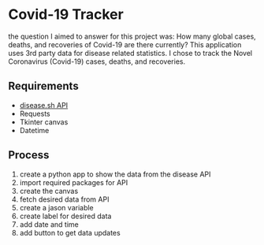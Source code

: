 # Covid-19 Tracker
the question I aimed to answer for this project was:
How many global cases, deaths, and recoveries of Covid-19 are there currently? 
This application uses 3rd party data for disease related statistics. I chose to track the Novel Coronavirus (Covid-19) cases, deaths, and recoveries.  

## Requirements 
* [disease.sh API](https://disease.sh/v3/covid-19/all)
* Requests
* Tkinter canvas 
* Datetime 

## Process
1. create a python app to show the data from the disease API 
2. import required packages for API
3. create the canvas 
4. fetch desired data from API 
5. create a jason variable 
6. create label for desired data 
7. add date and time 
8. add button to get data updates 